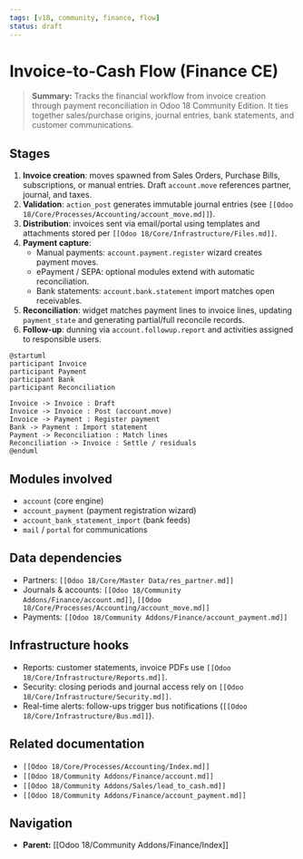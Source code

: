 ```yaml
---
tags: [v18, community, finance, flow]
status: draft
---
```

# Invoice-to-Cash Flow (Finance CE)

> **Summary:** Tracks the financial workflow from invoice creation through payment reconciliation in Odoo 18 Community Edition. It ties together sales/purchase origins, journal entries, bank statements, and customer communications.

## Stages
1. **Invoice creation**: moves spawned from Sales Orders, Purchase Bills, subscriptions, or manual entries. Draft `account.move` references partner, journal, and taxes.
2. **Validation**: `action_post` generates immutable journal entries (see `[[Odoo 18/Core/Processes/Accounting/account_move.md]]`).
3. **Distribution**: invoices sent via email/portal using templates and attachments stored per `[[Odoo 18/Core/Infrastructure/Files.md]]`.
4. **Payment capture**:
   - Manual payments: `account.payment.register` wizard creates payment moves.
   - ePayment / SEPA: optional modules extend with automatic reconciliation.
   - Bank statements: `account.bank.statement` import matches open receivables.
5. **Reconciliation**: widget matches payment lines to invoice lines, updating `payment_state` and generating partial/full reconcile records.
6. **Follow-up**: dunning via `account.followup.report` and activities assigned to responsible users.

```plantuml
@startuml
participant Invoice
participant Payment
participant Bank
participant Reconciliation

Invoice -> Invoice : Draft
Invoice -> Invoice : Post (account.move)
Invoice -> Payment : Register payment
Bank -> Payment : Import statement
Payment -> Reconciliation : Match lines
Reconciliation -> Invoice : Settle / residuals
@enduml
```

## Modules involved
- `account` (core engine)
- `account_payment` (payment registration wizard)
- `account_bank_statement_import` (bank feeds)
- `mail` / `portal` for communications

## Data dependencies
- Partners: `[[Odoo 18/Core/Master Data/res_partner.md]]`
- Journals & accounts: `[[Odoo 18/Community Addons/Finance/account.md]]`, `[[Odoo 18/Core/Processes/Accounting/account_move.md]]`
- Payments: `[[Odoo 18/Community Addons/Finance/account_payment.md]]`

## Infrastructure hooks
- Reports: customer statements, invoice PDFs use `[[Odoo 18/Core/Infrastructure/Reports.md]]`.
- Security: closing periods and journal access rely on `[[Odoo 18/Core/Infrastructure/Security.md]]`.
- Real-time alerts: follow-ups trigger bus notifications (`[[Odoo 18/Core/Infrastructure/Bus.md]]`).

## Related documentation
- `[[Odoo 18/Core/Processes/Accounting/Index.md]]`
- `[[Odoo 18/Community Addons/Finance/account.md]]`
- `[[Odoo 18/Community Addons/Sales/lead_to_cash.md]]`
- `[[Odoo 18/Community Addons/Finance/account_payment.md]]`


## Navigation
- **Parent:** [[Odoo 18/Community Addons/Finance/Index]]
